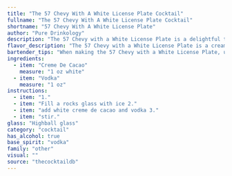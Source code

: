 ```yaml
---
title: "The 57 Chevy With A White License Plate Cocktail"
fullname: "The 57 Chevy With A White License Plate Cocktail"
shortname: "57 Chevy With A White License Plate"
author: "Pure Drinkology"
description: "The 57 Chevy with a White License Plate is a delightful twist on the classic **Creme de Cacao cocktail family**.  Its origins are likely contemporary, drawing inspiration from the smooth, sweet-and-spicy flavor profile of its ancestors, while incorporating the modern preference for vodka's clean, crisp finish. "
flavor_description: "The 57 Chevy with a White License Plate is a creamy, smooth cocktail with a hint of nostalgia. The Creme de Cacao provides a rich chocolate flavor, balanced by the clean, crisp taste of vodka. The result is a decadent, slightly sweet experience that's both sophisticated and approachable. Think chocolate-covered cherries with a subtle kick, perfect for a night out or a cozy evening at home. "
bartender_tips: "When making the 57 Chevy with a White License Plate, using a high-quality Crème de Cacao is key for its rich chocolate flavor. Ensure the vodka is chilled for a crisp taste.  Use a cocktail shaker filled with ice and shake vigorously for 15 seconds to properly chill the drink. Strain into a chilled martini glass and garnish with a chocolate curl or a cherry for an elegant touch.  "
ingredients:
  - item: "Creme De Cacao"
    measure: "1 oz white"
  - item: "Vodka"
    measure: "1 oz"
instructions:
  - item: "1."
  - item: "Fill a rocks glass with ice 2."
  - item: "add white creme de cacao and vodka 3."
  - item: "stir."
glass: "Highball glass"
category: "cocktail"
has_alcohol: true
base_spirit: "vodka"
family: "other"
visual: ""
source: "thecocktaildb"
---
```


